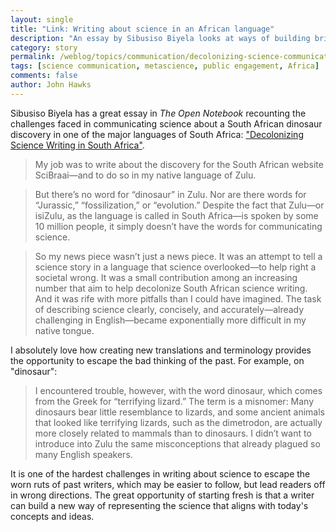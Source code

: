 ```yaml
---
layout: single
title: "Link: Writing about science in an African language"
description: "An essay by Sibusiso Biyela looks at ways of building bridges across languages."
category: story
permalink: /weblog/topics/communication/decolonizing-science-communication-zulu-2019.html
tags: [science communication, metascience, public engagement, Africa]
comments: false
author: John Hawks
---
```


Sibusiso Biyela has a great essay in <em>The Open Notebook</em> recounting the challenges faced in communicating science about a South African dinosaur discovery in one of the major languages of South Africa: <a href="https://www.theopennotebook.com/2019/02/12/decolonizing-science-writing-in-south-africa/">"Decolonizing Science Writing in South Africa"</a>.

<blockquote>My job was to write about the discovery for the South African website SciBraai—and to do so in my native language of Zulu.</blockquote>

<blockquote>But there’s no word for “dinosaur” in Zulu. Nor are there words for “Jurassic,” “fossilization,” or “evolution.” Despite the fact that Zulu—or isiZulu, as the language is called in South Africa—is spoken by some 10 million people, it simply doesn’t have the words for communicating science.</blockquote>

<blockquote>So my news piece wasn’t just a news piece. It was an attempt to tell a science story in a language that science overlooked—to help right a societal wrong. It was a small contribution among an increasing number that aim to help decolonize South African science writing. And it was rife with more pitfalls than I could have imagined. The task of describing science clearly, concisely, and accurately—already challenging in English—became exponentially more difficult in my native tongue.</blockquote>

I absolutely love how creating new translations and terminology provides the opportunity to escape the bad thinking of the past. For example, on "dinosaur":

<blockquote>I encountered trouble, however, with the word dinosaur, which comes from the Greek for “terrifying lizard.” The term is a misnomer: Many dinosaurs bear little resemblance to lizards, and some ancient animals that looked like terrifying lizards, such as the dimetrodon, are actually more closely related to mammals than to dinosaurs. I didn’t want to introduce into Zulu the same misconceptions that already plagued so many English speakers.</blockquote>

It is one of the hardest challenges in writing about science to escape the worn ruts of past writers, which may be easier to follow, but lead readers off in wrong directions. The great opportunity of starting fresh is that a writer can build a new way of representing the science that aligns with today's concepts and ideas.

